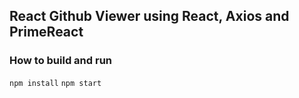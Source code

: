 ## React Github Viewer using React, Axios and PrimeReact

### How to build and run
``npm install``
``npm start``

